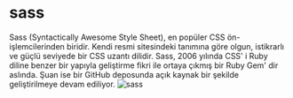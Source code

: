 # sass
Sass (Syntactically Awesome Style Sheet), en popüler CSS ön-işlemcilerinden biridir. Kendi resmi sitesindeki tanımına göre olgun, istikrarlı ve güçlü seviyede bir CSS uzantı dilidir.
Sass, 2006 yılında CSS' i Ruby diline benzer bir yapıyla geliştirme fikri ile ortaya çıkmış bir Ruby Gem' dir aslında. Şuan ise bir GitHub deposunda açık kaynak bir şekilde geliştirilmeye devam ediliyor.
![sass](https://user-images.githubusercontent.com/116838690/213137199-5025c036-5bdd-42c8-8505-94293fdb927e.gif)
